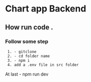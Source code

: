 # Chart app Backend
 ## How run code .
   ### Follow some step
     1. - gitclone 
     2. - cd folder name
     3. - npm i 
     4. add a .env file in src folder

  At last 
    - npm run dev
